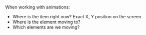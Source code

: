 When working with animations:
- Where is the item right now? Exact X, Y position on the screen
- Where is the element moving to?
- Which elements are we moving?



